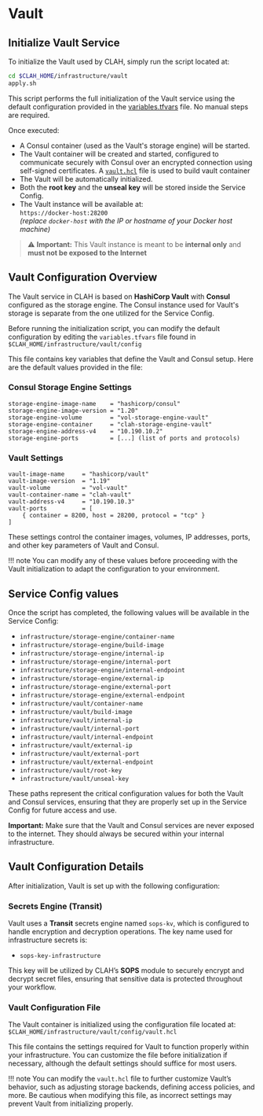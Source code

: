 # Vault

## Initialize Vault Service

To initialize the Vault used by CLAH, simply run the script located at:

```bash title="bash"
cd $CLAH_HOME/infrastructure/vault
apply.sh
```

This script performs the full initialization of the Vault service using the default configuration provided in the [variables.tfvars](https://github.com/esposimo/clah/blob/main/infrastructure/vault/config/variables.tfvars) file. No manual steps are required.

Once executed:

- A Consul container (used as the Vault's storage engine) will be started.
- The Vault container will be created and started, configured to communicate securely with Consul over an encrypted connection using self-signed certificates. A [`vault.hcl`](https://github.com/esposimo/clah/blob/main/infrastructure/vault/config/vault.hcl) file is used to build vault container
- The Vault will be automatically initialized.
- Both the **root key** and the **unseal key** will be stored inside the Service Config.
- The Vault instance will be available at:  
  `https://docker-host:28200`  
  *(replace `docker-host` with the IP or hostname of your Docker host machine)*

> ⚠️ **Important:** This Vault instance is meant to be **internal only** and **must not be exposed to the Internet**


## Vault Configuration Overview

The Vault service in CLAH is based on **HashiCorp Vault** with **Consul** configured as the storage engine. The Consul instance used for Vault's storage is separate from the one utilized for the Service Config.

Before running the initialization script, you can modify the default configuration by editing the `variables.tfvars` file found in `$CLAH_HOME/infrastructure/vault/config`


This file contains key variables that define the Vault and Consul setup. Here are the default values provided in the file:

### Consul Storage Engine Settings
```hcl title="storage engine variables"
storage-engine-image-name    = "hashicorp/consul"  
storage-engine-image-version = "1.20"  
storage-engine-volume        = "vol-storage-engine-vault"  
storage-engine-container     = "clah-storage-engine-vault"  
storage-engine-address-v4    = "10.190.10.2"  
storage-engine-ports         = [...] (list of ports and protocols)
```

### Vault Settings
```hcl title="vault service variables"
vault-image-name     = "hashicorp/vault"  
vault-image-version  = "1.19"  
vault-volume         = "vol-vault"  
vault-container-name = "clah-vault"  
vault-address-v4     = "10.190.10.3"  
vault-ports          = [  
    { container = 8200, host = 28200, protocol = "tcp" }  
]  
```
These settings control the container images, volumes, IP addresses, ports, and other key parameters of Vault and Consul.

!!! note 
    You can modify any of these values before proceeding with the Vault initialization to adapt the configuration to your environment.


## Service Config values

Once the script has completed, the following values will be available in the Service Config:

- `infrastructure/storage-engine/container-name`
- `infrastructure/storage-engine/build-image`
- `infrastructure/storage-engine/internal-ip`
- `infrastructure/storage-engine/internal-port`
- `infrastructure/storage-engine/internal-endpoint`
- `infrastructure/storage-engine/external-ip`
- `infrastructure/storage-engine/external-port`
- `infrastructure/storage-engine/external-endpoint`
- `infrastructure/vault/container-name`
- `infrastructure/vault/build-image`
- `infrastructure/vault/internal-ip`
- `infrastructure/vault/internal-port`
- `infrastructure/vault/internal-endpoint`
- `infrastructure/vault/external-ip`
- `infrastructure/vault/external-port`
- `infrastructure/vault/external-endpoint`
- `infrastructure/vault/root-key`
- `infrastructure/vault/unseal-key`

These paths represent the critical configuration values for both the Vault and Consul services, ensuring that they are properly set up in the Service Config for future access and use.

**Important:** Make sure that the Vault and Consul services are never exposed to the internet. They should always be secured within your internal infrastructure.


## Vault Configuration Details

After initialization, Vault is set up with the following configuration:

### Secrets Engine (Transit)

Vault uses a **Transit** secrets engine named `sops-kv`, which is configured to handle encryption and decryption operations. The key name used for infrastructure secrets is:

- `sops-key-infrastructure`

This key will be utilized by CLAH’s **SOPS** module to securely encrypt and decrypt secret files, ensuring that sensitive data is protected throughout your workflow.

### Vault Configuration File

The Vault container is initialized using the configuration file located at: `$CLAH_HOME/infrastructure/vault/config/vault.hcl`

This file contains the settings required for Vault to function properly within your infrastructure. You can customize the file before initialization if necessary, although the default settings should suffice for most users.

!!! note
    You can modify the `vault.hcl` file to further customize Vault’s behavior, such as adjusting storage backends, defining access policies, and more. Be cautious when modifying this file, as incorrect settings may prevent Vault from initializing properly.


